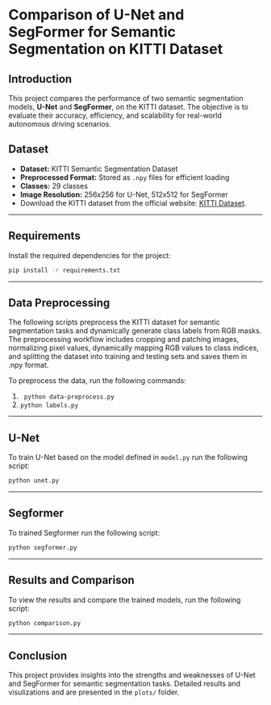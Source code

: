 # **Comparison of U-Net and SegFormer for Semantic Segmentation on KITTI Dataset**

## **Introduction**
This project compares the performance of two semantic segmentation models, **U-Net** and **SegFormer**, on the KITTI dataset. The objective is to evaluate their accuracy, efficiency, and scalability for real-world autonomous driving scenarios.

## **Dataset**
- **Dataset:** KITTI Semantic Segmentation Dataset
- **Preprocessed Format:** Stored as `.npy` files for efficient loading
- **Classes:** 29 classes
- **Image Resolution:** 256x256 for U-Net, 512x512 for SegFormer
- Download the KITTI dataset from the official website: [KITTI Dataset](https://www.cvlibs.net/datasets/kitti/).

---

## **Requirements**
Install the required dependencies for the project:
```bash
pip install -r requirements.txt
```
---
## Data Preprocessing
The following scripts preprocess the KITTI dataset for semantic segmentation tasks and dynamically generate class labels from RGB masks. The preprocessing workflow includes cropping and patching images, normalizing pixel values, dynamically mapping RGB values to class indices, and splitting the dataset into training and testing sets and saves them in .npy format.

To preprocess the data, run the following commands:

1. ``` python data-preprocess.py```
2. ```python labels.py```
---
## U-Net
To train U-Net based on the model defined in ```model.py``` run the following script:
```bash
python unet.py
```
---
## Segformer
To trained Segformer run the following script:
```bash
python segformer.py
```
---
## Results and Comparison
To view the results and compare the trained models, run the following script:
```bash
python comparison.py
```
---
## Conclusion
This project provides insights into the strengths and weaknesses of U-Net and SegFormer for semantic segmentation tasks. Detailed results and visulizations and are presented in the ```plots/``` folder.